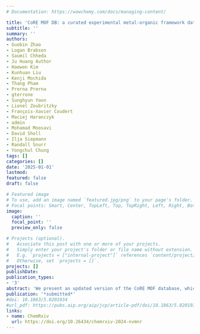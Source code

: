 ```yaml
---
# Documentation: https://wowchemy.com/docs/managing-content/

title: 'CoRE MOF DB: a curated experimental metal-organic framework database with machine-learned properties for integrated material-process screening'
subtitle: ''
summary: ''
authors:
- Guobin Zhao 
- Logan Brabson
- Saumil Chheda 
- Ju Huang Author 
- Haewon Kim 
- Kunhuan Liu
- Kenji Mochida
- Thang Pham
- Prerna Prerna
- gterrone
- Sunghyun Yoon 
- Lionel Zoubritzky
- François-Xavier Coudert
- Maciej Haranczyk
- admin
- Mohamad Moosavi
- David Sholl
- Ilja Siepmann
- Randall Snurr
- Yongchul Chung
tags: []
categories: []
date: '2025-01-01'
lastmod: 
featured: false
draft: false

# Featured image
# To use, add an image named `featured.jpg/png` to your page's folder.
# Focal points: Smart, Center, TopLeft, Top, TopRight, Left, Right, BottomLeft, Bottom, BottomRight.
image:
  caption: ''
  focal_point: ''
  preview_only: false

# Projects (optional).
#   Associate this post with one or more of your projects.
#   Simply enter your project's folder or file name without extension.
#   E.g. `projects = ["internal-project"]` references `content/project/deep-learning/index.md`.
#   Otherwise, set `projects = []`.
projects: []
publishDate: 
publication_types:
- '3'
abstract: 'We present an updated version of the CoRE MOF database, which includes a curated set of computation-ready MOF crystal structures designed for high-throughput computational materials discovery. Data collection and curation procedures were improved from the previous version to enable more frequent updates in the future. Machine learning-predicted properties, such as stability metrics and heat capacities, are included in the dataset to streamline screening activities. An updated version of MOFid was developed to provide detailed information on metal nodes, organic linkers, and topologies of a MOF structure. DDEC06 partial atomic charges of MOFs were assigned based on a machine learning model. Gibbs-Ensemble Monte Carlo simulations were used to classify the hydrophobicity of MOFs. The finalized dataset was subsequently used to perform integrated material-process screening for various carbon capture conditions using high-fidelity temperature-swing adsorption (TSA) simulations. Our workflow identified multiple MOF candidates that are predicted to outperform CALF-20 for these applications.'
publication: '*submitted*'
#doi: 10.1063/5.0201934
#url_pdf: https://pubs.aip.org/aip/jcp/article-pdf/doi/10.1063/5.0201934/19883122/154101_1_5.0201934.pdf
links:
- name: ChemRxiv
  url: https://doi.org/10.26434/chemrxiv-2024-nvmnr
---
```

